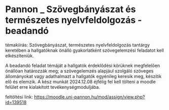 # Pannon _ Szövegbányászat és természetes nyelvfeldolgozás - beadandó

témakiírás: Szövegbányászat, természetes nyelvfeldolgozás tantárgy keretében a hallgatóknak önálló gyakorlatként szövegelemzési feladatot kell elkészíteniük. 

A beadandó feladat témáját a hallgatók érdeklődési körüknek megfelelően önállóan határozzák meg; a szövegelemzés alapjául szolgáló szöveges állományokat vagy adathalmazt a hallgatók egyénileg keresik meg, készítik elő és elemzik.  A kész munkát 2024.12.08 éjfélig fel kell tölteni a moodle felület erre kialakított tevékenységmoduljába.

feltöltési link: https://moodle.uni-pannon.hu/mod/assign/view.php?id=139518